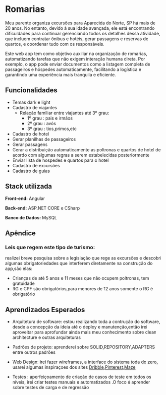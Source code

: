 
# Romarias

Meu parente organiza excursões para Aparecida do Norte, SP há mais de 20 anos. No entanto, devido à sua idade avançada, ele está encontrando dificuldades para continuar gerenciando todos os detalhes dessa atividade, que incluem contratar ônibus e hotéis, gerar passagens e reservas de quartos, e coordenar tudo com os responsáveis.

Este web app tem como objetivo auxiliar na organização de romarias, automatizando tarefas que não exigem interação humana direta. Por exemplo, o app pode enviar documentos como a listagem completa de passageiros e hóspedes automaticamente, facilitando a logística e garantindo uma experiência mais tranquila e eficiente.



## Funcionalidades

- Temas dark e light
- Cadastro de viajantes
    - Relação familiar entre viajantes até 3º grau:
        - 1º grau : pais e irmãos
        - 2º grau : avós
        - 3º grau : tios,primos,etc
- Cadastro de hotel
- Gerar planilhas de passageiros
- Gerar passagens
- Gerar a distribuição automaticamente as poltronas e quartos de hotel de acordo com algumas regras a serem estabelecidas posteriormente 
- Enviar lista de hospedes e quartos para o hotel 
- Cadastro de excursões
- Cadastro de guias



## Stack utilizada

**Front-end:** Angular

**Back-end:** ASP.NET CORE e CSharp 

**Banco de Dados:** MySQL


## Apêndice

### Leis que regem este tipo de turismo:

realizei breve pesquisa sobre a legislação que rege as excursões e descobri algumas obrigatoriedades que interferem diretamente na construção do app,são elas:
- Crianças de até 5 anos e 11 meses que não ocupem poltronas, tem gratuidade 
- RG e CPF são obrigatórios,para menores de 12 anos somente o RG é obrigatório


## Aprendizados Esperados

- Arquitetura de software: estou realizando toda a contrução do software, desde a concepção da ideia até o deploy e manutenção,então irei aproveitar para aprofundar ainda mais meu conhecimento sobre clean architecture e outras arquiteturas 

- Padrões de projeto: aprenderei sobre SOLID,REPOSITORY,ADAPTERS entre outros padrões

- Web Design: irei fazer wireframes, a interface do sistema toda do zero, usarei algumas inspiraçoes dos sites [Dribble](https://dribbble.com/),[Pinterest](https://br.pinterest.com/),[Maze](https://maze.co/)

- Testes : aperfeiçoamento de criação de casos de teste em todos os níveis, irei criar testes manuais e automatizados .O foco é aprender sobre testes de carga e de regressão
